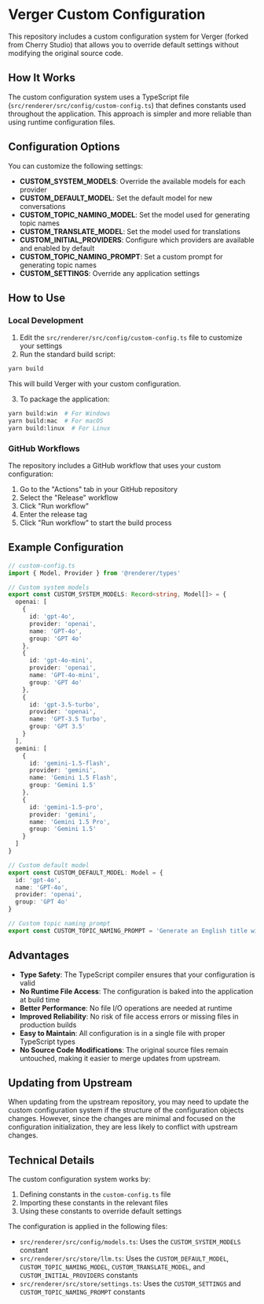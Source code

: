 # Verger Custom Configuration

This repository includes a custom configuration system for Verger (forked from Cherry Studio) that allows you to override default settings without modifying the original source code.

## How It Works

The custom configuration system uses a TypeScript file (`src/renderer/src/config/custom-config.ts`) that defines constants used throughout the application. This approach is simpler and more reliable than using runtime configuration files.

## Configuration Options

You can customize the following settings:

- **CUSTOM_SYSTEM_MODELS**: Override the available models for each provider
- **CUSTOM_DEFAULT_MODEL**: Set the default model for new conversations
- **CUSTOM_TOPIC_NAMING_MODEL**: Set the model used for generating topic names
- **CUSTOM_TRANSLATE_MODEL**: Set the model used for translations
- **CUSTOM_INITIAL_PROVIDERS**: Configure which providers are available and enabled by default
- **CUSTOM_TOPIC_NAMING_PROMPT**: Set a custom prompt for generating topic names
- **CUSTOM_SETTINGS**: Override any application settings

## How to Use

### Local Development

1. Edit the `src/renderer/src/config/custom-config.ts` file to customize your settings
2. Run the standard build script:

```bash
yarn build
```

This will build Verger with your custom configuration.

3. To package the application:

```bash
yarn build:win  # For Windows
yarn build:mac  # For macOS
yarn build:linux  # For Linux
```

### GitHub Workflows

The repository includes a GitHub workflow that uses your custom configuration:

1. Go to the "Actions" tab in your GitHub repository
2. Select the "Release" workflow
3. Click "Run workflow"
4. Enter the release tag
5. Click "Run workflow" to start the build process

## Example Configuration

```typescript
// custom-config.ts
import { Model, Provider } from '@renderer/types'

// Custom system models
export const CUSTOM_SYSTEM_MODELS: Record<string, Model[]> = {
  openai: [
    {
      id: 'gpt-4o',
      provider: 'openai',
      name: 'GPT-4o',
      group: 'GPT 4o'
    },
    {
      id: 'gpt-4o-mini',
      provider: 'openai',
      name: 'GPT-4o-mini',
      group: 'GPT 4o'
    },
    {
      id: 'gpt-3.5-turbo',
      provider: 'openai',
      name: 'GPT-3.5 Turbo',
      group: 'GPT 3.5'
    }
  ],
  gemini: [
    {
      id: 'gemini-1.5-flash',
      provider: 'gemini',
      name: 'Gemini 1.5 Flash',
      group: 'Gemini 1.5'
    },
    {
      id: 'gemini-1.5-pro',
      provider: 'gemini',
      name: 'Gemini 1.5 Pro',
      group: 'Gemini 1.5'
    }
  ]
}

// Custom default model
export const CUSTOM_DEFAULT_MODEL: Model = {
  id: 'gpt-4o',
  name: 'GPT-4o',
  provider: 'openai',
  group: 'GPT 4o'
}

// Custom topic naming prompt
export const CUSTOM_TOPIC_NAMING_PROMPT = 'Generate an English title with 10 characters or less'
```

## Advantages

- **Type Safety**: The TypeScript compiler ensures that your configuration is valid
- **No Runtime File Access**: The configuration is baked into the application at build time
- **Better Performance**: No file I/O operations are needed at runtime
- **Improved Reliability**: No risk of file access errors or missing files in production builds
- **Easy to Maintain**: All configuration is in a single file with proper TypeScript types
- **No Source Code Modifications**: The original source files remain untouched, making it easier to merge updates from upstream.

## Updating from Upstream

When updating from the upstream repository, you may need to update the custom configuration system if the structure of the configuration objects changes. However, since the changes are minimal and focused on the configuration initialization, they are less likely to conflict with upstream changes.

## Technical Details

The custom configuration system works by:

1. Defining constants in the `custom-config.ts` file
2. Importing these constants in the relevant files
3. Using these constants to override default settings

The configuration is applied in the following files:

- `src/renderer/src/config/models.ts`: Uses the `CUSTOM_SYSTEM_MODELS` constant
- `src/renderer/src/store/llm.ts`: Uses the `CUSTOM_DEFAULT_MODEL`, `CUSTOM_TOPIC_NAMING_MODEL`, `CUSTOM_TRANSLATE_MODEL`, and `CUSTOM_INITIAL_PROVIDERS` constants
- `src/renderer/src/store/settings.ts`: Uses the `CUSTOM_SETTINGS` and `CUSTOM_TOPIC_NAMING_PROMPT` constants
